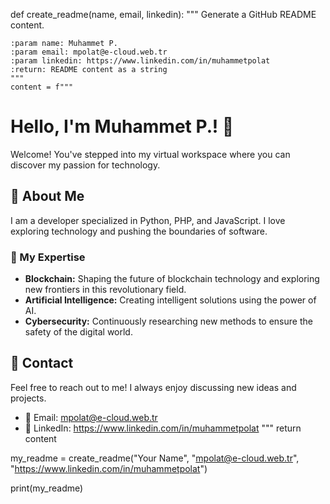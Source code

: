 def create_readme(name, email, linkedin):
    """
    Generate a GitHub README content.

    :param name: Muhammet P.
    :param email: mpolat@e-cloud.web.tr
    :param linkedin: https://www.linkedin.com/in/muhammetpolat
    :return: README content as a string
    """
    content = f"""
# Hello, I'm Muhammet P.! 👋

Welcome! You've stepped into my virtual workspace where you can discover my passion for technology.

## 🚀 About Me
I am a developer specialized in Python, PHP, and JavaScript. I love exploring technology and pushing the boundaries of software.

### 🧠 My Expertise
- **Blockchain:** Shaping the future of blockchain technology and exploring new frontiers in this revolutionary field.
- **Artificial Intelligence:** Creating intelligent solutions using the power of AI.
- **Cybersecurity:** Continuously researching new methods to ensure the safety of the digital world.

## 💬 Contact
Feel free to reach out to me! I always enjoy discussing new ideas and projects.

- 📧 Email: mpolat@e-cloud.web.tr
- 🔗 LinkedIn: https://www.linkedin.com/in/muhammetpolat
"""
    return content


my_readme = create_readme("Your Name", "mpolat@e-cloud.web.tr", "https://www.linkedin.com/in/muhammetpolat")


print(my_readme)
